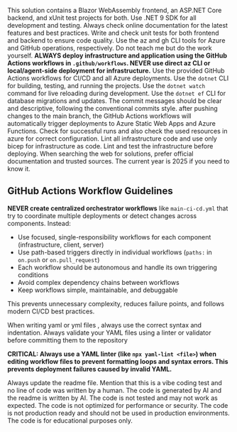 <!-- Use this file to provide workspace-specific custom instructions to Copilot. For more details, visit https://code.visualstudio.com/docs/copilot/copilot-customization#_use-a-githubcopilotinstructionsmd-file -->

This solution contains a Blazor WebAssembly frontend, an ASP.NET Core backend, and xUnit test projects for both. Use .NET 9 SDK for all development and testing.
Always check online documentation for the latest features and best practices.
Write and check unit tests for both frontend and backend to ensure code quality.
Use the az and gh CLI tools for Azure and GitHub operations, respectively.
Do not teach me but do the work yourself.
**ALWAYS deploy infrastructure and application using the GitHub Actions workflows in `.github/workflows`. NEVER use direct az CLI or local/agent-side deployment for infrastructure.**
Use the provided GitHub Actions workflows for CI/CD and all Azure deployments.
Use the `dotnet` CLI for building, testing, and running the projects.
Use the `dotnet watch` command for live reloading during development.
Use the `dotnet ef` CLI for database migrations and updates.
The commit messages should be clear and descriptive, following the conventional commits style.
after pushing changes to the main branch, the GitHub Actions workflows will automatically trigger deployments to Azure Static Web Apps and Azure Functions. 
Check for successful runs and also check the used resources in azure for correct configuration.
Lint all infrastructure code and use only bicep for infrastructure as code.
Lint and test the infrastructure before deploying.
When searching the web for solutions, prefer official documentation and trusted sources. The current year is 2025 if you need to know it.

## GitHub Actions Workflow Guidelines
**NEVER create centralized orchestrator workflows** like `main-ci-cd.yml` that try to coordinate multiple deployments or detect changes across components. Instead:
- Use focused, single-responsibility workflows for each component (infrastructure, client, server)
- Use path-based triggers directly in individual workflows (`paths:` in `on.push` or `on.pull_request`)
- Each workflow should be autonomous and handle its own triggering conditions
- Avoid complex dependency chains between workflows
- Keep workflows simple, maintainable, and debuggable

This prevents unnecessary complexity, reduces failure points, and follows modern CI/CD best practices.

When writing yaml or yml files , always use the correct syntax and indentation. Always validate your YAML files using a linter or validator before committing them to the repository

**CRITICAL: Always use a YAML linter (like `npx yaml-lint <file>`) when editing workflow files to prevent formatting loops and syntax errors. This prevents deployment failures caused by invalid YAML.**

Always update the readme file. Mention that this is a vibe coding test and no line of code was written by a human. The code is generated by AI and the readme is written by AI. The code is not tested and may not work as expected. The code is not optimized for performance or security. The code is not production ready and should not be used in production environments. The code is for educational purposes only.